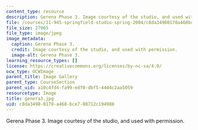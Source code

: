 ```yaml
---
content_type: resource
description: Gerena Phase 3. Image courtesy of the studio, and used with permission.
file: /courses/11-945-springfield-studio-spring-2004/c8da34980178a468bce708712c194988_genera3.jpg
file_size: 27065
file_type: image/jpeg
image_metadata:
  caption: Gerena Phase 3.
  credit: Image courtesy of the studio, and used with permission.
  image-alt: Gerena Phase 3.
learning_resource_types: []
license: https://creativecommons.org/licenses/by-nc-sa/4.0/
ocw_type: OCWImage
parent_title: Image Gallery
parent_type: CourseSection
parent_uid: a10c4fd4-fa99-edf0-dbf5-44d4c2aa5059
resourcetype: Image
title: genera3.jpg
uid: c8da3498-0178-a468-bce7-08712c194988
---
```

Gerena Phase 3. Image courtesy of the studio, and used with permission.